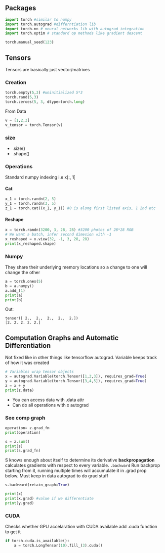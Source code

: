 ## Packages

```python
import torch #similar to numpy
import torch.autograd #differntiation lib
import torch.nn # neural networks lib with autograd integration
import torch.optim # standard op methods like gradient descent

torch.manual_seed(123)
```

## Tensors

Tensors are basically just vector/matrixes

### Creation

```python
torch.empty(5,3) #uninitialized 5*3
torch.rand(5,3)
torch.zeroes(5, 3, dtype=torch.long)
```

From Data

```python
v = [1,2,3]
v_tensor = torch.Tensor(v)
```

### size

- .size()
- .shape()

### Operations

Standard numpy indexing i.e x[:, 1]

#### Cat

```python
x_1 = torch.randn(2, 5) 
y_1 = torch.randn(3, 5)
z_1 = torch.cat((x_1, y_1)) #0 is along first listed axis, 1 2nd etc
```

#### Reshape

```python
x = torch.randn(3200, 3, 28, 28) #3200 photos of 28*28 RGB
# We want a batch, infer second dimesion with -1
x_reshaped = x.view(32, -1, 3, 28, 28) 
print(x_reshaped.shape)
```

### Numpy

They share their underlying memory locations so a change to one will change the other

```python
a = torch.ones(5)
b = a.numpy()
a.add_(1)
print(a)
print(b)
```

Out:

```
tensor([ 2.,  2.,  2.,  2.,  2.])
[2. 2. 2. 2. 2.]
```

## Computation Graphs and Automatic Differentiation

Not fixed like in other things like tensorflow
autograd. Variable keeps track of how it was created

```python
# Variables wrap tensor objects
x = autograd.Variable(torch.Tensor([1,2,3]), requires_grad=True)
y = autograd.Variable(torch.Tensor([3,4,5]), requires_grad=True)
z = x + y
print(z.data)
```

- You can access data with .data attr
- Can do all operations with x autograd 

### See comp graph

```python
operation= z.grad_fn
print(operation)

s = z.sum()
print(s)
print(s.grad_fn)
```

S knows enough about itself to determine its derivative
**backpropagation** calculates gradients with respect to every variable. `.backward` Run backprop starting from it, running multiple times will accumulate it in .grad  prop below. Must keep in data autograd to do grad stuff

```python
s.backward(retain_graph=True)

print(x)
print(x.grad) #value if we differentiate
print(y.grad)
```

### CUDA

Checks whether GPU accelaration with CUDA available
add .cuda function to get it

```python
if torch.cuda.is_available():
    a = torch.LongTensor(10).fill_(3).cuda()
```